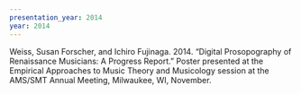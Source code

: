 ```yaml
---
presentation_year: 2014
year: 2014
---
```


Weiss, Susan Forscher, and Ichiro Fujinaga. 2014. “Digital Prosopography of Renaissance Musicians: A Progress Report.” Poster presented at the Empirical Approaches to Music Theory and Musicology session at the AMS/SMT Annual Meeting, Milwaukee, WI, November.